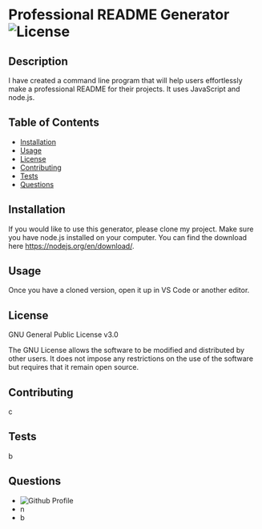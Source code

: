 # Professional README Generator ![License](https://img.shields.io/badge/License-GNU%202.0-blue.svg)

## Description

I have created a command line program that will help users effortlessly make a professional README for their projects. It uses JavaScript and node.js.

## Table of Contents

- [Installation](#installation)
- [Usage](#usage)
- [License](#license)
- [Contributing](#contributing)
- [Tests](#tests)
- [Questions](#questions)

## Installation

If you would like to use this generator, please clone my project. Make sure you have node.js installed on your computer. You can find the download here <https://nodejs.org/en/download/>.

## Usage

Once you have a cloned version, open it up in VS Code or another editor. 

## License

GNU General Public License v3.0

The GNU License allows the software to be modified and distributed by other users. It does not impose any restrictions on the use of the software but requires that it remain open source.

## Contributing

c

## Tests

b

## Questions

- ![Github Profile](https:github.com/g)
- n
- b
